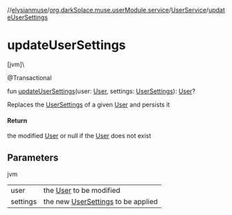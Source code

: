 //[elysianmuse](../../../index.md)/[org.darkSolace.muse.userModule.service](../index.md)/[UserService](index.md)/[updateUserSettings](update-user-settings.md)

# updateUserSettings

[jvm]\

@Transactional

fun [updateUserSettings](update-user-settings.md)(user: [User](../../org.darkSolace.muse.userModule.model/-user/index.md), settings: [UserSettings](../../org.darkSolace.muse.userModule.model/-user-settings/index.md)): [User](../../org.darkSolace.muse.userModule.model/-user/index.md)?

Replaces the [UserSettings](../../org.darkSolace.muse.userModule.model/-user-settings/index.md) of a given [User](../../org.darkSolace.muse.userModule.model/-user/index.md) and persists it

#### Return

the modified [User](../../org.darkSolace.muse.userModule.model/-user/index.md) or null if the [User](../../org.darkSolace.muse.userModule.model/-user/index.md) does not exist

## Parameters

jvm

| | |
|---|---|
| user | the [User](../../org.darkSolace.muse.userModule.model/-user/index.md) to be modified |
| settings | the new [UserSettings](../../org.darkSolace.muse.userModule.model/-user-settings/index.md) to be applied |
